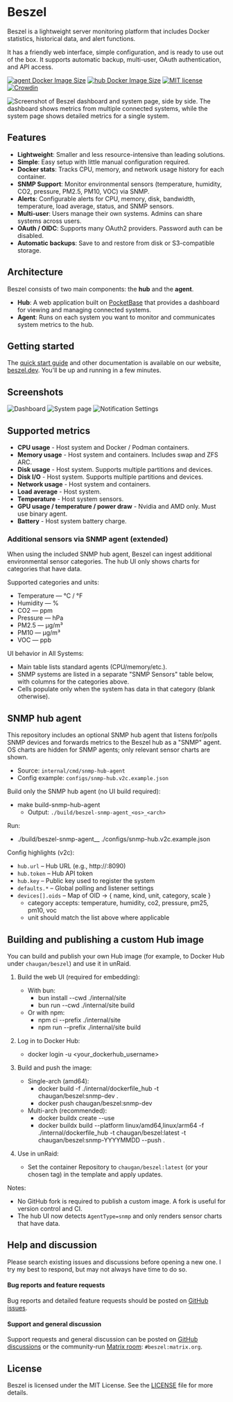 # Beszel

Beszel is a lightweight server monitoring platform that includes Docker statistics, historical data, and alert functions.

It has a friendly web interface, simple configuration, and is ready to use out of the box. It supports automatic backup, multi-user, OAuth authentication, and API access.

[![agent Docker Image Size](https://img.shields.io/docker/image-size/henrygd/beszel-agent/latest?logo=docker&label=agent%20image%20size)](https://hub.docker.com/r/henrygd/beszel-agent)
[![hub Docker Image Size](https://img.shields.io/docker/image-size/henrygd/beszel/latest?logo=docker&label=hub%20image%20size)](https://hub.docker.com/r/henrygd/beszel)
[![MIT license](https://img.shields.io/github/license/henrygd/beszel?color=%239944ee)](https://github.com/henrygd/beszel/blob/main/LICENSE)
[![Crowdin](https://badges.crowdin.net/beszel/localized.svg)](https://crowdin.com/project/beszel)

![Screenshot of Beszel dashboard and system page, side by side. The dashboard shows metrics from multiple connected systems, while the system page shows detailed metrics for a single system.](https://henrygd-assets.b-cdn.net/beszel/screenshot-new.png)

## Features

- **Lightweight**: Smaller and less resource-intensive than leading solutions.
- **Simple**: Easy setup with little manual configuration required.
- **Docker stats**: Tracks CPU, memory, and network usage history for each container.
- **SNMP Support**: Monitor environmental sensors (temperature, humidity, CO2, pressure, PM2.5, PM10, VOC) via SNMP.
- **Alerts**: Configurable alerts for CPU, memory, disk, bandwidth, temperature, load average, status, and SNMP sensors.
- **Multi-user**: Users manage their own systems. Admins can share systems across users.
- **OAuth / OIDC**: Supports many OAuth2 providers. Password auth can be disabled.
- **Automatic backups**: Save to and restore from disk or S3-compatible storage.
<!-- - **REST API**: Use or update your data in your own scripts and applications. -->

## Architecture

Beszel consists of two main components: the **hub** and the **agent**.

- **Hub**: A web application built on [PocketBase](https://pocketbase.io/) that provides a dashboard for viewing and managing connected systems.
- **Agent**: Runs on each system you want to monitor and communicates system metrics to the hub.

## Getting started

The [quick start guide](https://beszel.dev/guide/getting-started) and other documentation is available on our website, [beszel.dev](https://beszel.dev). You'll be up and running in a few minutes.

## Screenshots

![Dashboard](https://beszel.dev/image/dashboard.png)
![System page](https://beszel.dev/image/system-full.png)
![Notification Settings](https://beszel.dev/image/settings-notifications.png)

## Supported metrics

- **CPU usage** - Host system and Docker / Podman containers.
- **Memory usage** - Host system and containers. Includes swap and ZFS ARC.
- **Disk usage** - Host system. Supports multiple partitions and devices.
- **Disk I/O** - Host system. Supports multiple partitions and devices.
- **Network usage** - Host system and containers.
- **Load average** - Host system.
- **Temperature** - Host system sensors.
- **GPU usage / temperature / power draw** - Nvidia and AMD only. Must use binary agent.
- **Battery** - Host system battery charge.

### Additional sensors via SNMP agent (extended)

When using the included SNMP hub agent, Beszel can ingest additional environmental sensor categories. The hub UI only shows charts for categories that have data.

Supported categories and units:
- Temperature — °C / °F
- Humidity — %
- CO2 — ppm
- Pressure — hPa
- PM2.5 — µg/m³
- PM10 — µg/m³
- VOC — ppb

UI behavior in All Systems:
- Main table lists standard agents (CPU/memory/etc.).
- SNMP systems are listed in a separate "SNMP Sensors" table below, with columns for the categories above.
- Cells populate only when the system has data in that category (blank otherwise).

## SNMP hub agent

This repository includes an optional SNMP hub agent that listens for/polls SNMP devices and forwards metrics to the Beszel hub as a "SNMP" agent. OS charts are hidden for SNMP agents; only relevant sensor charts are shown.

- Source: `internal/cmd/snmp-hub-agent`
- Config example: `configs/snmp-hub.v2c.example.json`

Build only the SNMP hub agent (no UI build required):

- make build-snmp-hub-agent
  - Output: `./build/beszel-snmp-agent_<os>_<arch>`

Run:

- ./build/beszel-snmp-agent_<os>_<arch> ./configs/snmp-hub.v2c.example.json

Config highlights (v2c):
- `hub.url` – Hub URL (e.g., http://<hub>:8090)
- `hub.token` – Hub API token
- `hub.key` – Public key used to register the system
- `defaults.*` – Global polling and listener settings
- `devices[].oids` – Map of OID -> { name, kind, unit, category, scale }
  - category accepts: temperature, humidity, co2, pressure, pm25, pm10, voc
  - unit should match the list above where applicable

## Building and publishing a custom Hub image

You can build and publish your own Hub image (for example, to Docker Hub under `chaugan/beszel`) and use it in unRaid.

1. Build the web UI (required for embedding):
   - With bun:
     - bun install --cwd ./internal/site
     - bun run --cwd ./internal/site build
   - Or with npm:
     - npm ci --prefix ./internal/site
     - npm run --prefix ./internal/site build

2. Log in to Docker Hub:
   - docker login -u <your_dockerhub_username>

3. Build and push the image:
   - Single-arch (amd64):
     - docker build -f ./internal/dockerfile_hub -t chaugan/beszel:snmp-dev .
     - docker push chaugan/beszel:snmp-dev
   - Multi-arch (recommended):
     - docker buildx create --use
     - docker buildx build --platform linux/amd64,linux/arm64 -f ./internal/dockerfile_hub -t chaugan/beszel:latest -t chaugan/beszel:snmp-YYYYMMDD --push .

4. Use in unRaid:
   - Set the container Repository to `chaugan/beszel:latest` (or your chosen tag) in the template and apply updates.

Notes:
- No GitHub fork is required to publish a custom image. A fork is useful for version control and CI.
- The hub UI now detects `AgentType=snmp` and only renders sensor charts that have data.

## Help and discussion

Please search existing issues and discussions before opening a new one. I try my best to respond, but may not always have time to do so.

#### Bug reports and feature requests

Bug reports and detailed feature requests should be posted on [GitHub issues](https://github.com/henrygd/beszel/issues).

#### Support and general discussion

Support requests and general discussion can be posted on [GitHub discussions](https://github.com/henrygd/beszel/discussions) or the community-run [Matrix room](https://matrix.to/#/#beszel:matrix.org): `#beszel:matrix.org`.

## License

Beszel is licensed under the MIT License. See the [LICENSE](LICENSE) file for more details.
